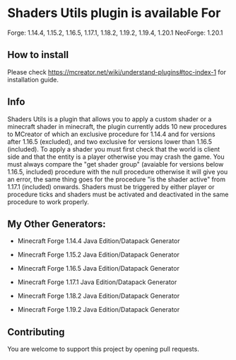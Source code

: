 # Shaders Utils plugin is available For
 Forge: 1.14.4, 1.15.2, 1.16.5, 1.17.1, 1.18.2, 1.19.2, 1.19.4, 1.20.1
 NeoForge: 1.20.1

## How to install

Please check https://mcreator.net/wiki/understand-plugins#toc-index-1 for installation guide.

## Info

Shaders Utils is a plugin that allows you to apply a custom shader or a minecraft shader in minecraft, the plugin currently adds 10 new procedures to MCreator of which an exclusive procedure for 1.14.4 and for versions after 1.16.5 (excluded), and two exclusive for versions lower than 1.16.5 (included). To apply a shader you must first check that the world is client side and that the entity is a player otherwise you may crash the game. You must always compare the "get shader group" (avaiable for versions below 1.16.5, included) procedure with the null procedure otherwise it will give you an error, the same thing goes for the procedure "is the shader active" from 1.17.1 (included) onwards. Shaders must be triggered by either player or procedure ticks and shaders must be activated and deactivated in the same procedure to work properly.

## My Other Generators:

- Minecraft Forge 1.14.4 Java Edition/Datapack Generator

- Minecraft Forge 1.15.2 Java Edition/Datapack Generator

- Minecraft Forge 1.16.5 Java Edition/Datapack Generator

- Minecraft Forge 1.17.1 Java Edition/Datapack Generator

- Minecraft Forge 1.18.2 Java Edition/Datapack Generator

- Minecraft Forge 1.19.2 Java Edition/Datapack Generator

## Contributing

You are welcome to support this project by opening pull requests.
